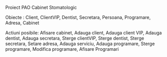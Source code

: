 Proiect PAO Cabinet Stomatologic

Obiecte :
Client,
ClientVIP,
Dentist,
Secretara,
Persoana,
Programare,
Adresa,
Cabinet

Actiuni posibile:
Afisare cabinet,
Adauga client,
Adauga client VIP,
Adauga dentist,
Adauga secretara,
Sterge clientVIP,
Sterge dentist,
Sterge secretara,
Setare adresa,
Adauga serviciu,
Adauga programare,
Sterge programare,
Modifica programare,
Afisare Programari

